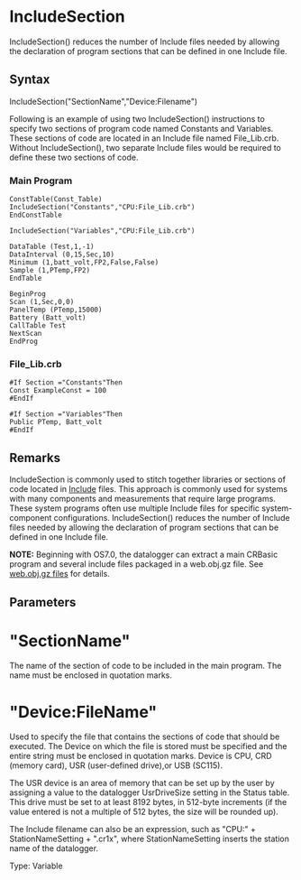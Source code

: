 # IncludeSection

IncludeSection() reduces the number of Include files needed by allowing the declaration of program sections that can be defined in one Include file.

## Syntax

IncludeSection("SectionName","Device:Filename")

Following is an example of using two IncludeSection() instructions to specify two sections of program code named Constants and Variables. These sections of code are located in an Include file named File_Lib.crb. Without IncludeSection(), two separate Include files would be required to define these two sections of code.

### Main Program

```
ConstTable(Const_Table)
IncludeSection("Constants","CPU:File_Lib.crb")
EndConstTable

IncludeSection("Variables","CPU:File_Lib.crb")

DataTable (Test,1,-1)
DataInterval (0,15,Sec,10)
Minimum (1,batt_volt,FP2,False,False)
Sample (1,PTemp,FP2)
EndTable

BeginProg
Scan (1,Sec,0,0)
PanelTemp (PTemp,15000)
Battery (Batt_volt)
CallTable Test
NextScan
EndProg
```

### File_Lib.crb

```
#If Section ="Constants"Then
Const ExampleConst = 100
#EndIf

#If Section ="Variables"Then
Public PTemp, Batt_volt
#EndIf
```

## Remarks

IncludeSection is commonly used to stitch together libraries or sections of code located in [Include](include.md) files. This approach is commonly used for systems with many components and measurements that require large programs. These system programs often use multiple Include files for specific system-component configurations. IncludeSection() reduces the number of Include files needed by allowing the declaration of program sections that can be defined in one Include file.

**NOTE:** Beginning with OS7.0, the datalogger can extract a main CRBasic program and several include files packaged in a web.obj.gz file. See [web.obj.gz files](../Info/web_obj_gz_files.md) for details.

## Parameters

# "SectionName"

The name of the section of code to be included in the main program. The name must be enclosed in quotation marks.

# "Device:FileName"

Used to specify the file that contains the sections of code that should be executed. The Device on which the file is stored must be specified and the entire string must be enclosed in quotation marks. Device is CPU, CRD (memory card), USR (user-defined drive),or USB (SC115).

The USR device is an area of memory that can be set up by the user by assigning a value to the datalogger UsrDriveSize setting in the Status table. This drive must be set to at least 8192 bytes, in 512-byte increments (if the value entered is not a multiple of 512 bytes, the size will be rounded up).

The Include filename can also be an expression, such as "CPU:" + StationNameSetting + ".cr1x", where StationNameSetting inserts the station name of the datalogger.

Type: Variable

